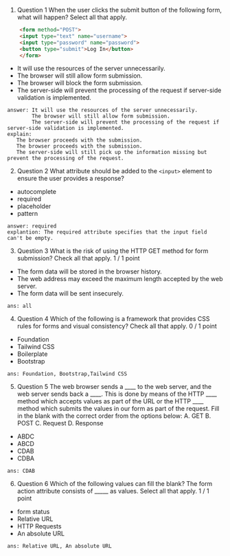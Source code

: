 1. Question 1 When the user clicks the submit button of the following form, what will happen? Select all that apply.
```html
    <form method="POST">
    <input type="text" name="username">
    <input type="password" name="password">
    <button type="submit">Log In</button>
    </form>
```
 - It will use the resources of the server unnecessarily.
 - The browser will still allow form submission.
 - The browser will block the form submission.
 - The server-side will prevent the processing of the request if server-side validation is implemented.
 ```
 answer: It will use the resources of the server unnecessarily.
         The browser will still allow form submission.
         The server-side will prevent the processing of the request if server-side validation is implemented.
 explain:
    The browser proceeds with the submission.
    The browser proceeds with the submission.
    The server-side will still pick up the information missing but prevent the processing of the request.
 ```
2. Question 2 What attribute should be added to the `<input>` element to ensure the user provides a response?
 - autocomplete
 - required
 - placeholder
 - pattern
 ```
 answer: required
 explantion: The required attribute specifies that the input field can't be empty.
 ```

3. Question 3 What is the risk of using the HTTP GET method for form submission? Check all that apply.  1 / 1 point
 - The form data will be stored in the browser history.
 - The web address may exceed the maximum length accepted by the web server.
 - The form data will be sent insecurely.
 ```
 ans: all
 ```
4. Question 4 Which of the following is a framework that provides CSS rules for forms and visual consistency? Check all that apply.  0 / 1 point
  - Foundation
  - Tailwind CSS
  - Boilerplate
  - Bootstrap
  ```
  ans: Foundation, Bootstrap,Tailwind CSS
  ```
5. Question 5 The web browser sends a ____ to the web server, and the web server sends back a ____. This is done by means of the HTTP ____ method which accepts values as part of the URL or the HTTP ____ method which submits the values in our form as part of the request.  Fill in the blank with the correct order from the options below:
 A. GET
 B. POST
 C. Request
 D. Response
 - ABDC
 - ABCD
 - CDAB
 - CDBA
 ```
 ans: CDAB
 ```
6. Question 6 Which of the following values can fill the blank?  The form action attribute consists of _____ as values. Select all that apply.  1 / 1 point
 - form status
 - Relative URL
 - HTTP Requests
 - An absolute URL
 ```
 ans: Relative URL, An absolute URL
 ```